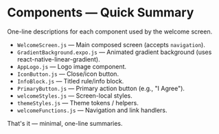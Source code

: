 # Components — Quick Summary

One-line descriptions for each component used by the welcome screen.

- `WelcomeScreen.js` — Main composed screen (accepts `navigation`).
- `GradientBackground.expo.js` — Animated gradient background (uses react-native-linear-gradient).
- `AppLogo.js` — Logo image component.
- `IconButton.js` — Close/icon button.
- `InfoBlock.js` — Titled rule/info block.
- `PrimaryButton.js` — Primary action button (e.g., "I Agree").
- `welcomeStyles.js` — Screen-local styles.
- `themeStyles.js` — Theme tokens / helpers.
- `welcomeFunctions.js` — Navigation and link handlers.

That's it — minimal, one-line summaries.
